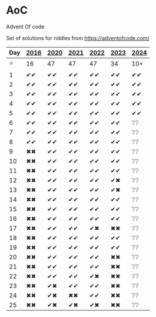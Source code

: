 # AoC
Advent Of code

Set of solutions for riddles from https://adventofcode.com/

| Day | [2016](http://adventofcode.com/2016) | [2020](http://adventofcode.com/2020) | [2021](http://adventofcode.com/2021) | [2022](http://adventofcode.com/2022) | [2023](http://adventofcode.com/2023) | [2024](https://adventofcode.com/2024) |
|-----|--------------------------------------|--------------------------------------|--------------------------------------|--------------------------------------|--------------------------------------|---------------------------------------|
| ⭐   | 16                                   | 47                                   | 47                                   | 47                                   | 34                                   | 10+                                   |
| 1   | ✔✔                                   | ✔✔                                   | ✔✔                                   | ✔✔                                   | ✔✔                                   | ✔✔                                    |
| 2   | ✔✔                                   | ✔✔                                   | ✔✔                                   | ✔✔                                   | ✔✔                                   | ✔✔                                    |
| 3   | ✔✔                                   | ✔✔                                   | ✔✔                                   | ✔✔                                   | ✔✔                                   | ✔✔                                    |
| 4   | ✔✔                                   | ✔✔                                   | ✔✔                                   | ✔✔                                   | ✔✔                                   | ✔✔                                    |
| 5   | ✔✔                                   | ✔✔                                   | ✔✔                                   | ✔✔                                   | ✔✔                                   | ✔✔                                    |
| 6   | ✔✔                                   | ✔✔                                   | ✔✔                                   | ✔✔                                   | ✔✔                                   | ❔❔                                    |
| 7   | ✔✔                                   | ✔✔                                   | ✔✔                                   | ✔✔                                   | ✔✔                                   | ❔❔                                    |
| 8   | ✔✔                                   | ✔✔                                   | ✔✔                                   | ✔✔                                   | ✔✔                                   | ❔❔                                    |
| 9   | ✖✖                                   | ✔✔                                   | ✔✔                                   | ✔✔                                   | ✔✔                                   | ❔❔                                    |
| 10  | ✖✖                                   | ✔✔                                   | ✔✔                                   | ✔✔                                   | ✔✔                                   | ❔❔                                    |
| 11  | ✖✖                                   | ✔✔                                   | ✔✔                                   | ✔✔                                   | ✔✔                                   | ❔❔                                    |
| 12  | ✖✖                                   | ✔✔                                   | ✔✔                                   | ✔✔                                   | ✔✖                                   | ❔❔                                    |
| 13  | ✖✖                                   | ✔✔                                   | ✔✔                                   | ✔✔                                   | ✔✖                                   | ❔❔                                    |
| 14  | ✖✖                                   | ✔✔                                   | ✔✔                                   | ✔✔                                   | ✔✔                                   | ❔❔                                    |
| 15  | ✖✖                                   | ✔✔                                   | ✔✔                                   | ✔✔                                   | ✔✔                                   | ❔❔                                    |
| 16  | ✖✖                                   | ✔✔                                   | ✔✔                                   | ✔✔                                   | ✔✔                                   | ❔❔                                    |
| 17  | ✖✖                                   | ✔✔                                   | ✔✔                                   | ✔✖                                   | ✖✖                                   | ❔❔                                    |
| 18  | ✖✖                                   | ✔✔                                   | ✔✔                                   | ✔✔                                   | ✔✔                                   | ❔❔                                    |
| 19  | ✖✖                                   | ✔✔                                   | ✔✔                                   | ✔✔                                   | ✔✔                                   | ❔❔                                    |
| 20  | ✖✖                                   | ✔✔                                   | ✔✔                                   | ✔✔                                   | ✖✖                                   | ❔❔                                    |
| 21  | ✖✖                                   | ✔✔                                   | ✔✔                                   | ✔✔                                   | ✖✖                                   | ❔❔                                    |
| 22  | ✖✖                                   | ✔✔                                   | ✔✔                                   | ✔✖                                   | ✖✖                                   | ❔❔                                    |
| 23  | ✖✖                                   | ✔✖                                   | ✔✔                                   | ✔✔                                   | ✖✖                                   | ❔❔                                    |
| 24  | ✖✖                                   | ✔✖                                   | ✖✖                                   | ✔✔                                   | ✖✖                                   | ❔❔                                    |
| 25  | ✖✖                                   | ✔✖                                   | ✔✖                                   | ✔✖                                   | ✖✖                                   | ❔❔                                    |